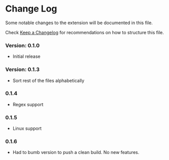 # Change Log

Some notable changes to the extension will be documented in this file.

Check [Keep a Changelog](http://keepachangelog.com/) for recommendations on how to structure this file.

### Version: 0.1.0

- Initial release

### Version: 0.1.3

- Sort rest of the files alphabetically

### 0.1.4

- Regex support

### 0.1.5

- Linux support

### 0.1.6

- Had to bumb version to push a clean build. No new features.